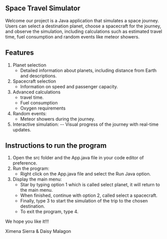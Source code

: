 ## Space Travel Simulator

Welcome our project is a Java application that simulates a space journey. Users can select a destination planet, choose a spacecraft for the journey, and observe the simulation, including calculations such as estimated travel time, fuel consumption and random events like meteor showers.

## Features

1. Planet selection
    - Detailed information about planets, including distance from Earth and descriptions.
2. Spacecraft selection
    - Information on speed and passenger capacity.
3. Advanced calculations
    - travel time.
    - Fuel consumption
    - Oxygen requirements
4. Random events:
    - Meteor showers during the journey.
5. Interactive simulation:
    -- Visual progress of the journey with real-time updates.

## Instructions to run the program

1. Open the src folder and the App.java file in your code editor of preference.
2. Run the program: 
    - Right click on the App.java file and select the Run Java option.
3. Display the main menu: 
    - Star by typing option 1 which is called select planet, it will return to the main menu.
    - When finished, continue with option 2, called select a spacecraft.
    - Finally, type 3 to start the simulation of the trip to the chosen destination.
    - To exit the program, type 4.

We hope you like it!!!

Ximena Sierra & Daisy Malagon